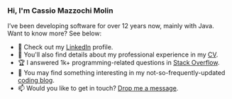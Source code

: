### Hi, I'm Cassio Mazzochi Molin
  
I’ve been developing software for over 12 years now, mainly with Java.  
Want to know more? See below:

- :briefcase: Check out my [LinkedIn][linkedin] profile.
- :rocket: You'll also find details about my professional experience in my [CV].
- :trophy: I answered 1k+ programming-related questions in [Stack Overflow][stack-overflow].
- :thought_balloon: You may find something interesting in my not-so-frequently-updated [coding blog][blog].
- :mailbox: Would you like to get in touch? [Drop me a message][contact].  


[blog]: https://cassiomolin.com
[contact]: https://cassiomolin.com/contact
[cv]: https://cassiomolin.com/cv
[linkedin]: https://www.linkedin.com/in/cassiomolin
[stack-overflow]: https://www.stackoverflow.com/u/1426227

<!--
Emoji cheat sheet: https://github.com/ikatyang/emoji-cheat-sheet/blob/master/README.md
-->

